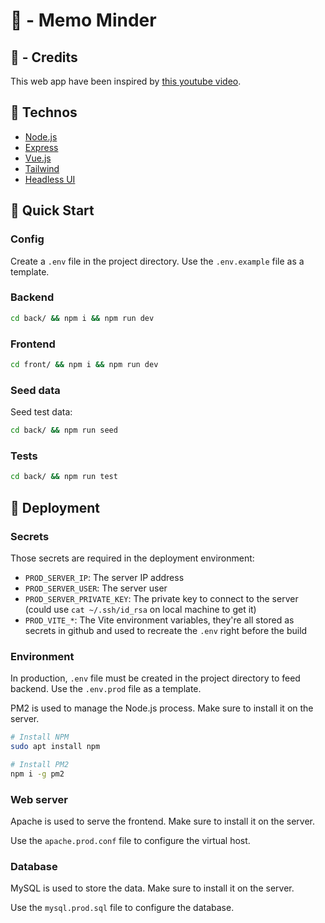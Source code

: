# 📝 - Memo Minder

## 📰 - Credits

This web app have been inspired by [this youtube video](https://www.youtube.com/watch?v=UzPWp7g3jBg).

## 📖 Technos

- [Node.js](https://nodejs.org/en/)
- [Express](https://expressjs.com/)
- [Vue.js](https://vuejs.org/)
- [Tailwind](https://tailwindcss.com/)
- [Headless UI](https://headlessui.dev/)

## 🚀 Quick Start

### Config

Create a `.env` file in the project directory. Use the `.env.example` file as a template.

### Backend

```bash
cd back/ && npm i && npm run dev
```

### Frontend

```bash
cd front/ && npm i && npm run dev
```

### Seed data

Seed test data:
```bash
cd back/ && npm run seed
```

### Tests
```bash
cd back/ && npm run test
```

## 🚢 Deployment

### Secrets

Those secrets are required in the deployment environment:
- `PROD_SERVER_IP`: The server IP address
- `PROD_SERVER_USER`: The server user
- `PROD_SERVER_PRIVATE_KEY`: The private key to connect to the server (could use `cat ~/.ssh/id_rsa` on local machine to get it)
- `PROD_VITE_*`: The Vite environment variables, they're all stored as secrets in github and used to recreate the `.env` right before the build

### Environment

In production, `.env` file must be created in the project directory to feed backend. Use the `.env.prod` file as a template.

PM2 is used to manage the Node.js process. Make sure to install it on the server.

```bash
# Install NPM
sudo apt install npm

# Install PM2
npm i -g pm2
```

### Web server

Apache is used to serve the frontend. Make sure to install it on the server.

Use the `apache.prod.conf` file to configure the virtual host.


### Database

MySQL is used to store the data. Make sure to install it on the server.

Use the `mysql.prod.sql` file to configure the database.
